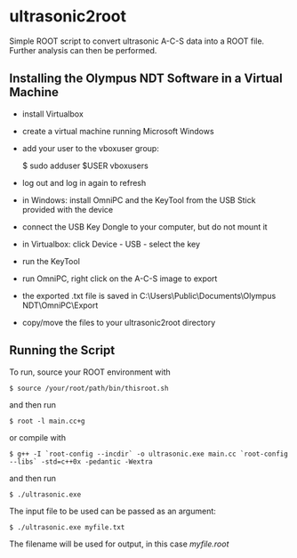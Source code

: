 # ultrasonic2root

Simple ROOT script to convert ultrasonic A-C-S data into a ROOT file.
Further analysis can then be performed.


## Installing the Olympus NDT Software in a Virtual Machine

- install Virtualbox
- create a virtual machine running Microsoft Windows
- add your user to the vboxuser group:

    $ sudo adduser $USER vboxusers

- log out and log in again to refresh
- in Windows: install OmniPC and the KeyTool from the USB Stick provided with the device
- connect the USB Key Dongle to your computer, but do not mount it
- in Virtualbox: click Device - USB - select the key
- run the KeyTool
- run OmniPC, right click on the A-C-S image to export
- the exported .txt file is saved in C:\Users\Public\Documents\Olympus NDT\OmniPC\Export
- copy/move the files to your ultrasonic2root directory


## Running the Script

To run, source your ROOT environment with

    $ source /your/root/path/bin/thisroot.sh

and then run

    $ root -l main.cc+g

or compile with

    $ g++ -I `root-config --incdir` -o ultrasonic.exe main.cc `root-config --libs` -std=c++0x -pedantic -Wextra

and then run

    $ ./ultrasonic.exe

The input file to be used can be passed as an argument:

    $ ./ultrasonic.exe myfile.txt

The filename will be used for output, in this case *myfile.root*
